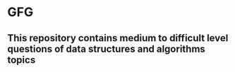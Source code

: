 # GFG
## This repository contains medium to difficult level questions of data structures and algorithms topics

